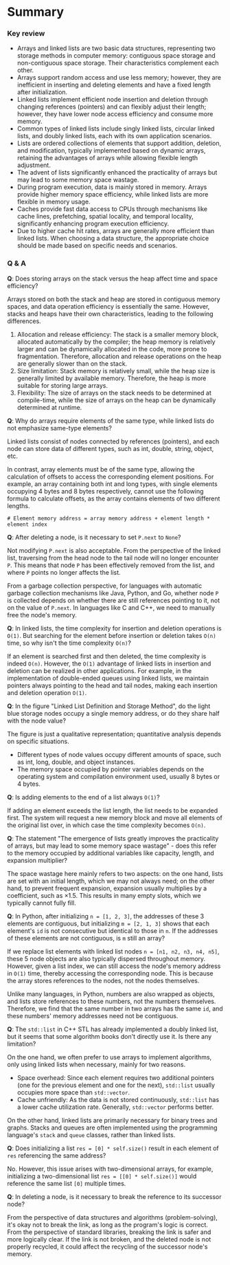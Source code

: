 # Summary

### Key review

- Arrays and linked lists are two basic data structures, representing two storage methods in computer memory: contiguous space storage and non-contiguous space storage. Their characteristics complement each other.
- Arrays support random access and use less memory; however, they are inefficient in inserting and deleting elements and have a fixed length after initialization.
- Linked lists implement efficient node insertion and deletion through changing references (pointers) and can flexibly adjust their length; however, they have lower node access efficiency and consume more memory.
- Common types of linked lists include singly linked lists, circular linked lists, and doubly linked lists, each with its own application scenarios.
- Lists are ordered collections of elements that support addition, deletion, and modification, typically implemented based on dynamic arrays, retaining the advantages of arrays while allowing flexible length adjustment.
- The advent of lists significantly enhanced the practicality of arrays but may lead to some memory space wastage.
- During program execution, data is mainly stored in memory. Arrays provide higher memory space efficiency, while linked lists are more flexible in memory usage.
- Caches provide fast data access to CPUs through mechanisms like cache lines, prefetching, spatial locality, and temporal locality, significantly enhancing program execution efficiency.
- Due to higher cache hit rates, arrays are generally more efficient than linked lists. When choosing a data structure, the appropriate choice should be made based on specific needs and scenarios.

### Q & A

**Q**: Does storing arrays on the stack versus the heap affect time and space efficiency?

Arrays stored on both the stack and heap are stored in contiguous memory spaces, and data operation efficiency is essentially the same. However, stacks and heaps have their own characteristics, leading to the following differences.

1. Allocation and release efficiency: The stack is a smaller memory block, allocated automatically by the compiler; the heap memory is relatively larger and can be dynamically allocated in the code, more prone to fragmentation. Therefore, allocation and release operations on the heap are generally slower than on the stack.
2. Size limitation: Stack memory is relatively small, while the heap size is generally limited by available memory. Therefore, the heap is more suitable for storing large arrays.
3. Flexibility: The size of arrays on the stack needs to be determined at compile-time, while the size of arrays on the heap can be dynamically determined at runtime.

**Q**: Why do arrays require elements of the same type, while linked lists do not emphasize same-type elements?

Linked lists consist of nodes connected by references (pointers), and each node can store data of different types, such as int, double, string, object, etc.

In contrast, array elements must be of the same type, allowing the calculation of offsets to access the corresponding element positions. For example, an array containing both int and long types, with single elements occupying 4 bytes and 8 bytes respectively, cannot use the following formula to calculate offsets, as the array contains elements of two different lengths.

```shell
# Element memory address = array memory address + element length * element index
```

**Q**: After deleting a node, is it necessary to set `P.next` to `None`?

Not modifying `P.next` is also acceptable. From the perspective of the linked list, traversing from the head node to the tail node will no longer encounter `P`. This means that node `P` has been effectively removed from the list, and where `P` points no longer affects the list.

From a garbage collection perspective, for languages with automatic garbage collection mechanisms like Java, Python, and Go, whether node `P` is collected depends on whether there are still references pointing to it, not on the value of `P.next`. In languages like C and C++, we need to manually free the node's memory.

**Q**: In linked lists, the time complexity for insertion and deletion operations is `O(1)`. But searching for the element before insertion or deletion takes `O(n)` time, so why isn't the time complexity `O(n)`?

If an element is searched first and then deleted, the time complexity is indeed `O(n)`. However, the `O(1)` advantage of linked lists in insertion and deletion can be realized in other applications. For example, in the implementation of double-ended queues using linked lists, we maintain pointers always pointing to the head and tail nodes, making each insertion and deletion operation `O(1)`.

**Q**: In the figure "Linked List Definition and Storage Method", do the light blue storage nodes occupy a single memory address, or do they share half with the node value?

The figure is just a qualitative representation; quantitative analysis depends on specific situations.

- Different types of node values occupy different amounts of space, such as int, long, double, and object instances.
- The memory space occupied by pointer variables depends on the operating system and compilation environment used, usually 8 bytes or 4 bytes.

**Q**: Is adding elements to the end of a list always `O(1)`?

If adding an element exceeds the list length, the list needs to be expanded first. The system will request a new memory block and move all elements of the original list over, in which case the time complexity becomes `O(n)`.

**Q**: The statement "The emergence of lists greatly improves the practicality of arrays, but may lead to some memory space wastage" - does this refer to the memory occupied by additional variables like capacity, length, and expansion multiplier?

The space wastage here mainly refers to two aspects: on the one hand, lists are set with an initial length, which we may not always need; on the other hand, to prevent frequent expansion, expansion usually multiplies by a coefficient, such as $\times 1.5$. This results in many empty slots, which we typically cannot fully fill.

**Q**: In Python, after initializing `n = [1, 2, 3]`, the addresses of these 3 elements are contiguous, but initializing `m = [2, 1, 3]` shows that each element's `id` is not consecutive but identical to those in `n`. If the addresses of these elements are not contiguous, is `m` still an array?

If we replace list elements with linked list nodes `n = [n1, n2, n3, n4, n5]`, these 5 node objects are also typically dispersed throughout memory. However, given a list index, we can still access the node's memory address in `O(1)` time, thereby accessing the corresponding node. This is because the array stores references to the nodes, not the nodes themselves.

Unlike many languages, in Python, numbers are also wrapped as objects, and lists store references to these numbers, not the numbers themselves. Therefore, we find that the same number in two arrays has the same `id`, and these numbers' memory addresses need not be contiguous.

**Q**: The `std::list` in C++ STL has already implemented a doubly linked list, but it seems that some algorithm books don't directly use it. Is there any limitation?

On the one hand, we often prefer to use arrays to implement algorithms, only using linked lists when necessary, mainly for two reasons.

- Space overhead: Since each element requires two additional pointers (one for the previous element and one for the next), `std::list` usually occupies more space than `std::vector`.
- Cache unfriendly: As the data is not stored continuously, `std::list` has a lower cache utilization rate. Generally, `std::vector` performs better.

On the other hand, linked lists are primarily necessary for binary trees and graphs. Stacks and queues are often implemented using the programming language's `stack` and `queue` classes, rather than linked lists.

**Q**: Does initializing a list `res = [0] * self.size()` result in each element of `res` referencing the same address?

No. However, this issue arises with two-dimensional arrays, for example, initializing a two-dimensional list `res = [[0] * self.size()]` would reference the same list `[0]` multiple times.

**Q**: In deleting a node, is it necessary to break the reference to its successor node?

From the perspective of data structures and algorithms (problem-solving), it's okay not to break the link, as long as the program's logic is correct. From the perspective of standard libraries, breaking the link is safer and more logically clear. If the link is not broken, and the deleted node is not properly recycled, it could affect the recycling of the successor node's memory.
